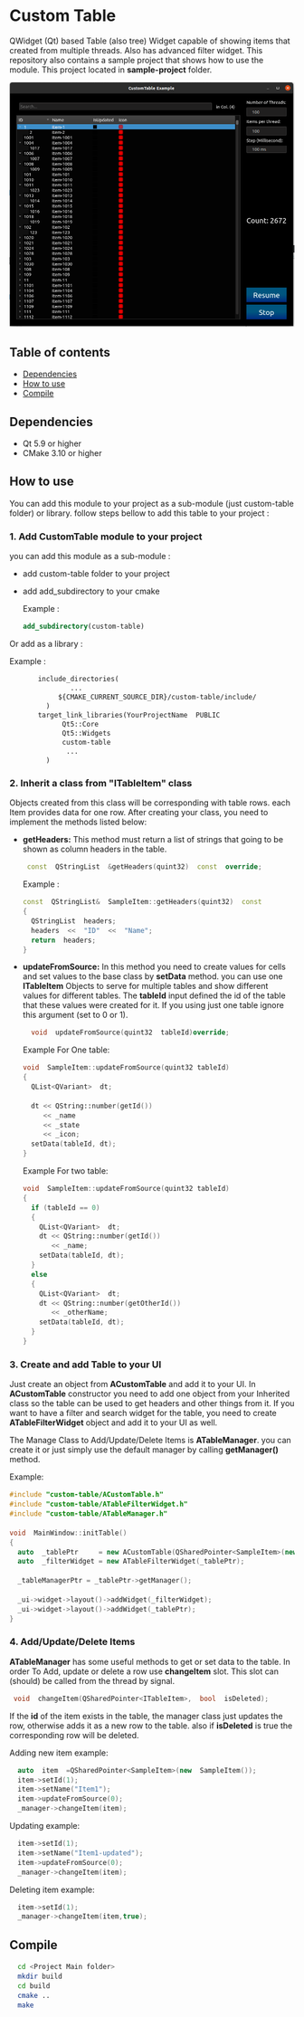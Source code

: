 
# Custom Table 
QWidget (Qt) based Table (also tree) Widget capable of showing items that created from multiple threads. Also has advanced filter widget. This repository also contains a sample project that shows how to use the module. This project located in **sample-project** folder.

  
  
 ![Sample Project Image](./images/image.png)

## Table of contents
* [Dependencies](#dependencies)
* [How to use](#how-to-use)
* [Compile](#compile)


## Dependencies

 - Qt 5.9 or higher
 - CMake 3.10 or higher


## How to use
You can add this module to your project  as a sub-module (just custom-table folder) or library. follow steps bellow to add this table to your project :

### 1. Add CustomTable module to your project
you can add this module as a sub-module :

 - add custom-table folder to your project
 - add add_subdirectory to your cmake 
   
   Example :
   
   ```cmake
   add_subdirectory(custom-table)
   ```


Or add as a library :

 Example :
 ``` 
		include_directories(
		        ...
		     ${CMAKE_CURRENT_SOURCE_DIR}/custom-table/include/
		  )
		target_link_libraries(YourProjectName  PUBLIC
		      Qt5::Core
		      Qt5::Widgets
		      custom-table
		       ...
		  )
 ```



### 2. Inherit a class from "ITableItem" class

Objects created from this class will be corresponding with table rows. each Item provides data for one row. After creating your class, you need to implement the methods listed below: 

 - **getHeaders:** This method must return a list of strings that going to be shown as column headers in the table. 
    ```c++  
     const  QStringList  &getHeaders(quint32)  const  override;
   ```
   Example :
	```c++  
	const  QStringList&  SampleItem::getHeaders(quint32)  const
	{
	  QStringList  headers;
	  headers  <<  "ID"  <<  "Name";
	  return  headers;
	} 
	```

 - **updateFromSource:** In this method you need to create values for cells and set values to the base class by **setData** method.  you can use one **ITableItem** Objects to serve for multiple tables and show different values for different tables. The  **tableId** input defined the id of the table that these values were created for it. If you using just one table ignore this argument (set to 0 or 1).   
	```c++   
	  void  updateFromSource(quint32  tableId)override;
	  ```
	   
   Example For One table:
	```c++ 
	void  SampleItem::updateFromSource(quint32 tableId)
	{
	  QList<QVariant>  dt;

	  dt << QString::number(getId())
	     << _name
	     << _state
	     << _icon;
	  setData(tableId, dt);
	}
	```
	
	 Example For two table:
	```c++  
	void  SampleItem::updateFromSource(quint32 tableId)
	{
	  if (tableId == 0)
	  {
	    QList<QVariant>  dt;
	    dt << QString::number(getId())
	       << _name;
	    setData(tableId, dt);
	  }
	  else
	  {
	    QList<QVariant>  dt;
	    dt << QString::number(getOtherId())
	       << _otherName;
	    setData(tableId, dt);
	  }
	}
	```

### 3. Create and add Table to your UI
Just create an object from **ACustomTable** and add it to your UI. In **ACustomTable** constructor you need to add one object from your Inherited class so the table can be used to get headers and other things from it. 
If you want to have a filter and search widget for the table, you need to create   **ATableFilterWidget** object and add it to your UI as well.

The Manage Class to Add/Update/Delete Items is **ATableManager**. you can create it or just simply use the default manager by calling **getManager()** method.

Example:
```c++
#include "custom-table/ACustomTable.h"
#include "custom-table/ATableFilterWidget.h"
#include "custom-table/ATableManager.h"

void  MainWindow::initTable()
{
  auto  _tablePtr     = new ACustomTable(QSharedPointer<SampleItem>(new SampleItem()), 0);
  auto  _filterWidget = new ATableFilterWidget(_tablePtr);

  _tableManagerPtr = _tablePtr->getManager();

  _ui->widget->layout()->addWidget(_filterWidget);
  _ui->widget->layout()->addWidget(_tablePtr);
}
```


### 4.  Add/Update/Delete Items 
 **ATableManager** has some useful methods to get or set data to the table. In order To  Add, update or delete a row use **changeItem** slot. This slot can (should) be called from the thread by signal.
 ```c++
  void  changeItem(QSharedPointer<ITableItem>,  bool  isDeleted);
```
If the **id** of the item exists in the table, the manager class just updates the row, otherwise adds it as a new row to the table. also if  **isDeleted** is true the corresponding row will be deleted.

Adding new item example:
```c++
  auto  item  =QSharedPointer<SampleItem>(new  SampleItem());
  item->setId(1);
  item->setName("Item1");
  item->updateFromSource(0);
  _manager->changeItem(item);
```

Updating example:
```c++
  item->setId(1);
  item->setName("Item1-updated");
  item->updateFromSource(0);
  _manager->changeItem(item);
```

Deleting item example:
```c++
  item->setId(1);
  _manager->changeItem(item,true);
```




## Compile
```bash
  cd <Project Main folder>
  mkdir build
  cd build
  cmake ..
  make 
```

